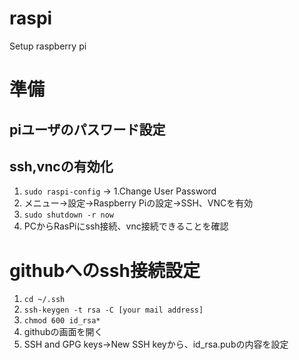 # raspi
Setup raspberry pi

# 準備
## piユーザのパスワード設定

## ssh,vncの有効化
1. `sudo raspi-config` → 1.Change User Password
1. メニュー→設定→Raspberry Piの設定→SSH、VNCを有効
1. `sudo shutdown -r now`
1. PCからRasPiにssh接続、vnc接続できることを確認

# githubへのssh接続設定
1. `cd ~/.ssh`
1. `ssh-keygen -t rsa -C [your mail address]`
1. `chmod 600 id_rsa*`
1. githubの画面を開く
1. SSH and GPG keys→New SSH keyから、id_rsa.pubの内容を設定
